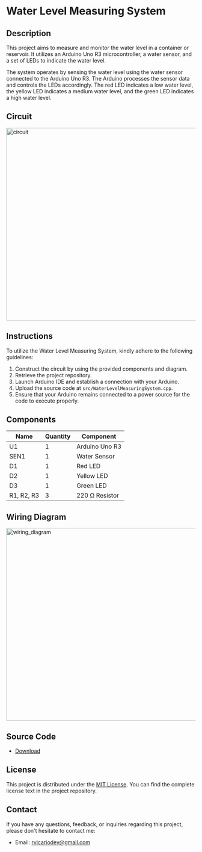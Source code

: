 # Water Level Measuring System

## Description

This project aims to measure and monitor the water level in a container or reservoir. It utilizes an Arduino Uno R3 microcontroller, a water sensor, and a set of LEDs to indicate the water level.

The system operates by sensing the water level using the water sensor connected to the Arduino Uno R3. The Arduino processes the sensor data and controls the LEDs accordingly. The red LED indicates a low water level, the yellow LED indicates a medium water level, and the green LED indicates a high water level.

## Circuit

<img width="512" alt="circuit" src="https://github.com/roberrevil/Arduino-Water-Level-Measuring-System/assets/119845903/91b250ff-7990-4800-bad3-25b59325c60d">

## Instructions

To utilize the Water Level Measuring System, kindly adhere to the following guidelines:

1. Construct the circuit by using the provided components and diagram.
2. Retrieve the project repository.
3. Launch Arduino IDE and establish a connection with your Arduino.
4. Upload the source code at `src/WaterLevelMeasuringSystem.cpp`.
5. Ensure that your Arduino remains connected to a power source for the code to execute properly.

## Components

| Name  | Quantity | Component |
|-------|----------|-----------|
| U1 | 1 | Arduino Uno R3 |
| SEN1 | 1 | Water Sensor |
| D1 | 1 | Red LED |
| D2 | 1 | Yellow LED |
| D3 | 1 | Green LED |
| R1, R2, R3 | 3 | 220 Ω Resistor |

## Wiring Diagram

<img width="512" alt="wiring_diagram" src="https://github.com/roberrevil/Water-Level-Measuring-System/assets/119845903/fc0e8c00-8bb1-4ac5-aafa-6dc15e5fa2c1">

## Source Code

- <a href="src/WaterLevelMeasuringSystem.cpp" download>Download</a>

## License

This project is distributed under the [MIT License](https://opensource.org/licenses/MIT). You can find the complete license text in the project repository.

## Contact

If you have any questions, feedback, or inquiries regarding this project, please don't hesitate to contact me:

- Email: [rvicariodev@gmail.com](mailto:rvicariodev@gmail.com)
